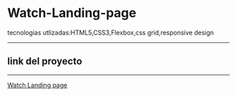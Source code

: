 # Watch-Landing-page
tecnologias utlizadas:HTML5,CSS3,Flexbox,css grid,responsive design

------
## link del proyecto

------

<a href="https://xbernardoalvez66.github.io/Watch-Landing-page/Watch-Landing-page/index.html">Watch Landing page</a>

